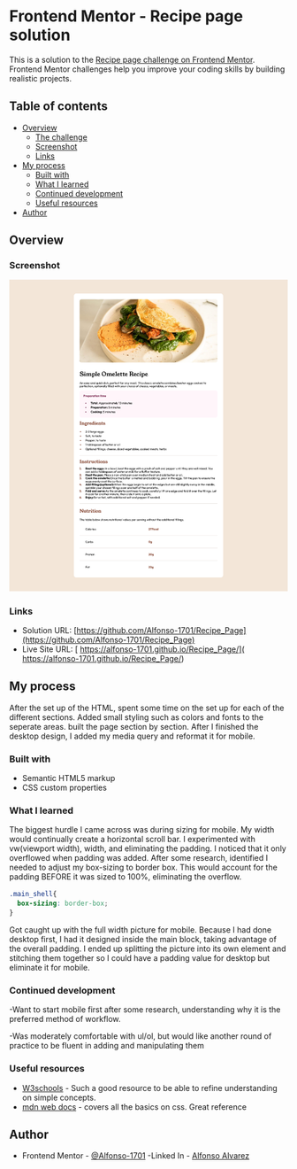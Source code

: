 # Frontend Mentor - Recipe page solution

This is a solution to the [Recipe page challenge on Frontend Mentor](https://www.frontendmentor.io/challenges/recipe-page-KiTsR8QQKm). Frontend Mentor challenges help you improve your coding skills by building realistic projects. 

## Table of contents

- [Overview](#overview)
  - [The challenge](#the-challenge)
  - [Screenshot](#screenshot)
  - [Links](#links)
- [My process](#my-process)
  - [Built with](#built-with)
  - [What I learned](#what-i-learned)
  - [Continued development](#continued-development)
  - [Useful resources](#useful-resources)
- [Author](#author)


## Overview

### Screenshot

![Desktop View Screenshot](./screenshot.png)


### Links

- Solution URL: [https://github.com/Alfonso-1701/Recipe_Page](https://github.com/Alfonso-1701/Recipe_Page)
- Live Site URL: [ https://alfonso-1701.github.io/Recipe_Page/]( https://alfonso-1701.github.io/Recipe_Page/)

## My process

After the set up of the HTML, spent some time on the set up for each of the different sections. Added small styling such as colors and fonts to the seperate areas. built the page section by section. After I finished the desktop design, I added my media query and reformat it for mobile. 

### Built with

- Semantic HTML5 markup
- CSS custom properties


### What I learned

The biggest hurdle I came across was during sizing for mobile. My width would continually create a horizontal scroll bar. I experimented with vw(viewport width), width, and eliminating the padding. I noticed that it only overflowed when padding was added. After some research, identified I needed to adjust my box-sizing to border box. This would account for the padding BEFORE it was sized to 100%, eliminating the overflow. 
```css
.main_shell{
  box-sizing: border-box;
}
```

Got caught up with the full width picture for mobile. Because I had done desktop first, I had it designed inside the main block, taking advantage of the overall padding. I ended up splitting the picture into its own element and stitching them together so I could have a padding value for desktop but eliminate it for mobile. 


### Continued development

-Want to start mobile first after some research, understanding why it is the preferred method of workflow.

-Was moderately comfortable with ul/ol, but would like another round of practice to be fluent in adding and manipulating them


### Useful resources

- [W3schools](https://www.w3schools.com) - Such a good resource to be able to refine understanding on simple concepts.
- [mdn web docs](https://developer.mozilla.org) - covers all the basics on css. Great reference


## Author

- Frontend Mentor - [@Alfonso-1701](https://www.frontendmentor.io/profile/Alfonso-1701)
-Linked In - [Alfonso Alvarez](https://www.linkedin.com)


